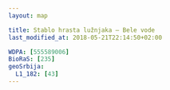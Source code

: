 ```yaml
---
layout: map

title: Stablo hrasta lužnjaka – Bele vode
last_modified_at: 2018-05-21T22:14:50+02:00

WDPA: [555589006]
BioRaS: [235]
geoSrbija:
  L1_182: [43]
---
```

